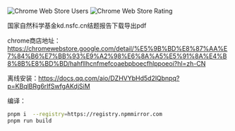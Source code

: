 ![Chrome Web Store Users](https://img.shields.io/chrome-web-store/users/hahfllhcnfmefcoaebpboecfhlppoeoi)
![Chrome Web Store Rating](https://img.shields.io/chrome-web-store/rating/hahfllhcnfmefcoaebpboecfhlppoeoi)

国家自然科学基金kd.nsfc.cn结题报告下载导出pdf

chrome商店地址：https://chromewebstore.google.com/detail/%E5%9B%BD%E8%87%AA%E7%84%B6%E7%BB%93%E9%A2%98%E6%8A%A5%E5%91%8A%E4%B8%8B%E8%BD%BD/hahfllhcnfmefcoaebpboecfhlppoeoi?hl=zh-CN

离线安装：https://docs.qq.com/aio/DZHVYbHd5d2lQbnpq?p=KBqlBRg6rIfSwfgAKdjSiM

编译：

```bash
pnpm i  --registry=https://registry.npmmirror.com
pnpm run build
```
